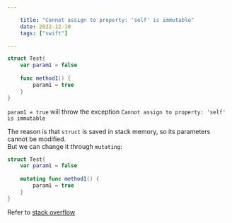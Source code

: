```yaml
---

    title: "Cannot assign to property: 'self' is immutable"
    date: 2022-12-10
    tags: ["swift"]

---
```


```swift
struct Test{
    var param1 = false
    
    func method1() {
        param1 = true
    }
}
```
`param1 = true` will throw the exception `Cannot assign to property: 'self' is immutable`  

The reason is that `struct` is saved in stack memory, so its parameters cannot be modified.  
But we can change it through `mutating`:  

```swift
struct Test{
    var param1 = false
    
    mutating func method1() {
        param1 = true
    }
}
```
Refer to [stack overflow](https://stackoverflow.com/questions/49253299/cannot-assign-to-property-self-is-immutable-i-know-how-to-fix-but-needs-unde)  